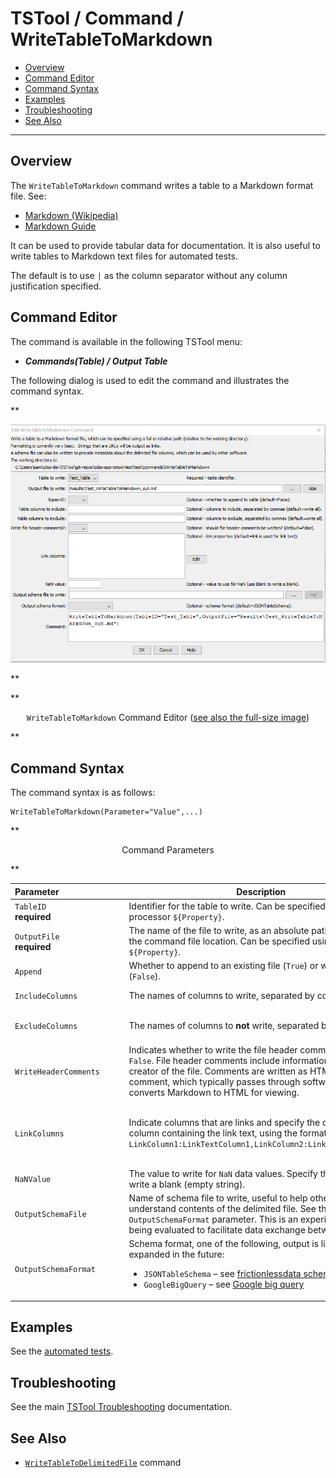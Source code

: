 # TSTool / Command / WriteTableToMarkdown #

*   [Overview](#overview)
*   [Command Editor](#command-editor)
*   [Command Syntax](#command-syntax)
*   [Examples](#examples)
*   [Troubleshooting](#troubleshooting)
*   [See Also](#see-also)

-------------------------

## Overview ##

The `WriteTableToMarkdown` command writes a table to a Markdown format file. See:

*   [Markdown (Wikipedia)](https://en.wikipedia.org/wiki/Markdown)
*   [Markdown Guide](https://www.markdownguide.org/)

It can be used to provide tabular data for documentation.
It is also useful to write tables to Markdown text files for automated tests.

The default is to use `|` as the column separator without any column justification specified.

## Command Editor ##

The command is available in the following TSTool menu:

*   ***Commands(Table) / Output Table***

The following dialog is used to edit the command and illustrates the command syntax.

**<p style="text-align: center;">
![WriteTableToMarkdown](WriteTableToMarkdown.png)
</p>**

**<p style="text-align: center;">
`WriteTableToMarkdown` Command Editor (<a href="../WriteTableToMarkdown.png">see also the full-size image</a>)
</p>**

## Command Syntax ##

The command syntax is as follows:

```text
WriteTableToMarkdown(Parameter="Value",...)
```
**<p style="text-align: center;">
Command Parameters
</p>**

| **Parameter**&nbsp;&nbsp;&nbsp;&nbsp;&nbsp;&nbsp;&nbsp;&nbsp;&nbsp;&nbsp;&nbsp;&nbsp;&nbsp;&nbsp;&nbsp;&nbsp;&nbsp;&nbsp;&nbsp;&nbsp;&nbsp;&nbsp;&nbsp;&nbsp;&nbsp;&nbsp; | **Description** | **Default**&nbsp;&nbsp;&nbsp;&nbsp;&nbsp;&nbsp;&nbsp;&nbsp;&nbsp;&nbsp;&nbsp;&nbsp;&nbsp;&nbsp;&nbsp;&nbsp; |
| --------------|-----------------|----------------- |
|`TableID`<br>**required**|Identifier for the table to write.  Can be specified using processor `${Property}`.|None – must be specified.|
|`OutputFile`<br>**required**|The name of the file to write, as an absolute path or relative to the command file location.  Can be specified using processor `${Property}`.|None – must be specified.|
|`Append`|Whether to append to an existing file (`True`) or write a new file (`False`). | `False` |
|`IncludeColumns`|The names of columns to write, separated by commas.|Write all of the columns.|
|`ExcludeColumns`|The names of columns to **not** write, separated by commas.|Write all of the included columns.|
|`WriteHeaderComments`|Indicates whether to write the file header comments, `True` or `False`. File header comments include information about the creator of the file.  Comments are written as HTML `<!-- -->` comment, which typically passes through software that converts Markdown to HTML for viewing.| `False`|
|`LinkColumns` | Indicate columns that are links and specify the corresponding column containing the link text, using the format: `LinkColumn1:LinkTextColumn1,LinkColumn2:LinkTextColumn2,...` | Links are automatically detected and the link text is the same as the link URI. |
|`NaNValue`|The value to write for `NaN` data values.  Specify the word `Blank` to write a blank (empty string).|`NaN`|
|`OutputSchemaFile`|Name of schema file to write, useful to help other software understand contents of the delimited file.  See the `OutputSchemaFormat` parameter.  This is an experimental feature being evaluated to facilitate data exchange between software.|Do not create schema file.|
|`OutputSchemaFormat`|Schema format, one of the following, output is limited but will be expanded in the future:<ul><li>`JSONTableSchema` – see [frictionlessdata schema](https://specs.frictionlessdata.io/table-schema/)</li><li>`GoogleBigQuery` – see [Google big query](https://cloud.google.com/bigquery/docs/reference/rest/v2/tables)</li></ul>| `JSONTableSchema`|

## Examples ##

See the [automated tests](https://github.com/OpenCDSS/cdss-app-tstool-test/tree/master/test/commands/WriteTableToMarkdown).

## Troubleshooting ##

See the main [TSTool Troubleshooting](../../troubleshooting/troubleshooting.md) documentation.

## See Also ##

*   [`WriteTableToDelimitedFile`](../WriteTableToDelimitedFile/WriteTableToDelimitedFile.md) command
